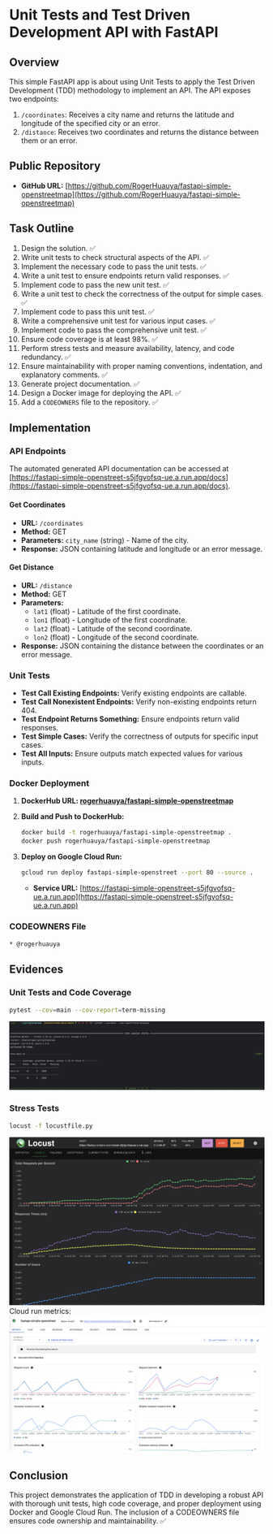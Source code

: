 # Unit Tests and Test Driven Development API with FastAPI

## Overview
This simple FastAPI app is about using Unit Tests to apply the Test Driven Development (TDD) methodology to implement an API. The API exposes two endpoints:
1. `/coordinates`: Receives a city name and returns the latitude and longitude of the specified city or an error.
2. `/distance`: Receives two coordinates and returns the distance between them or an error.
## Public Repository
- **GitHub URL:** [https://github.com/RogerHuauya/fastapi-simple-openstreetmap](https://github.com/RogerHuauya/fastapi-simple-openstreetmap)
## Task Outline
1. Design the solution. ✅
2. Write unit tests to check structural aspects of the API. ✅
3. Implement the necessary code to pass the unit tests. ✅
4. Write a unit test to ensure endpoints return valid responses. ✅
5. Implement code to pass the new unit test. ✅
6. Write a unit test to check the correctness of the output for simple cases. ✅
7. Implement code to pass this unit test. ✅
8. Write a comprehensive unit test for various input cases. ✅
9. Implement code to pass the comprehensive unit test. ✅
10. Ensure code coverage is at least 98%. ✅
11. Perform stress tests and measure availability, latency, and code redundancy. ✅
12. Ensure maintainability with proper naming conventions, indentation, and explanatory comments. ✅
13. Generate project documentation. ✅
14. Design a Docker image for deploying the API. ✅
15. Add a `CODEOWNERS` file to the repository. ✅

## Implementation

### API Endpoints
The automated generated API documentation can be accessed at [https://fastapi-simple-openstreet-s5jfgvofsq-ue.a.run.app/docs](https://fastapi-simple-openstreet-s5jfgvofsq-ue.a.run.app/docs).
#### Get Coordinates
- **URL:** `/coordinates`
- **Method:** GET
- **Parameters:** `city_name` (string) - Name of the city.
- **Response:** JSON containing latitude and longitude or an error message.

#### Get Distance
- **URL:** `/distance`
- **Method:** GET
- **Parameters:**
    - `lat1` (float) - Latitude of the first coordinate.
    - `lon1` (float) - Longitude of the first coordinate.
    - `lat2` (float) - Latitude of the second coordinate.
    - `lon2` (float) - Longitude of the second coordinate.
- **Response:** JSON containing the distance between the coordinates or an error message.

### Unit Tests
- **Test Call Existing Endpoints:** Verify existing endpoints are callable.
- **Test Call Nonexistent Endpoints:** Verify non-existing endpoints return 404.
- **Test Endpoint Returns Something:** Ensure endpoints return valid responses.
- **Test Simple Cases:** Verify the correctness of outputs for specific input cases.
- **Test All Inputs:** Ensure outputs match expected values for various inputs.

### Docker Deployment
1. **DockerHub URL: [rogerhuauya/fastapi-simple-openstreetmap](https://hub.docker.com/repository/docker/rogerhuauya/fastapi-simple-openstreetmap/general)**

2. **Build and Push to DockerHub:**
    ```sh
    docker build -t rogerhuauya/fastapi-simple-openstreetmap .
    docker push rogerhuauya/fastapi-simple-openstreetmap
    ```

3. **Deploy on Google Cloud Run:**
    ```sh
    gcloud run deploy fastapi-simple-openstreet --port 80 --source .
    ```
    - **Service URL:** [https://fastapi-simple-openstreet-s5jfgvofsq-ue.a.run.app](https://fastapi-simple-openstreet-s5jfgvofsq-ue.a.run.app)

### CODEOWNERS File
```plaintext
* @rogerhuauya
```
## Evidences
### Unit Tests and Code Coverage
```sh
pytest --cov=main --cov-report=term-missing
```
![images/test.png](images/test.png)


### Stress Tests
```sh
locust -f locustfile.py
```
![images/locust.png](images/locust.png)
Cloud run metrics:
![images/cloudrun.png](images/cloudrun.png)


## Conclusion
This project demonstrates the application of TDD in developing a robust API with thorough unit tests, high code coverage, and proper deployment using Docker and Google Cloud Run. The inclusion of a CODEOWNERS file ensures code ownership and maintainability. ✅
